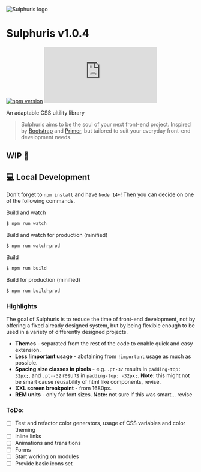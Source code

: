 ![Sulphuris logo](https://avatars.githubusercontent.com/u/83950228)

# Sulphuris v1.0.4
[![npm version](https://img.shields.io/npm/v/sulphuris)](https://www.npmjs.com/package/sulphuris)
[![CSS gzip size](https://img.badgesize.io/sulphuris/sulphuris/main/dist/css/sulphuris.min.css?compression=gzip&label=CSS%20gzip%20size)](https://github.com/sulphuris/sulphuris/blob/main/dist/css/sulphuris.min.css)

An adaptable CSS ultility library

> Sulphuris aims to be the soul of your next front-end project. Inspired by [Bootstrap](https://github.com/twbs/bootstrap) and [Primer](https://github.com/primer/css), but tailored to suit your everyday front-end development needs.

## WIP 🚧

## 💻 Local Development

Don't forget to `npm install` and have `Node 14+`! Then you can decide on one of the following commands.

Build and watch

```bash
$ npm run watch
```

Build and watch for production (minified)

```bash
$ npm run watch-prod
```

Build

```bash
$ npm run build
```

Build for production (minified)

```bash
$ npm run build-prod
```


### Highlights

The goal of Sulphuris is to reduce the time of front-end development, not by offering a fixed already designed system, but by being flexible enough to be used in a variety of differently designed projects.

* **Themes** - separated from the rest of the code to enable quick and easy extension.
* **Less !important usage** - abstaining from `!important` usage as much as possible.
* **Spacing size classes in pixels** - e.g. `.pt-32` results in `padding-top: 32px;`, and `.pt--32` results in `padding-top: -32px;`. **Note:** this might not be smart cause reusability of html like components, revise.
* **XXL screen breakpoint** -  from 1680px.
* **REM units** - only for font sizes. **Note:** not sure if this was smart... revise

### ToDo:
* [ ] Test and refactor color generators, usage of CSS variables and color theming
* [ ] Inline links
* [ ] Animations and transitions
* [ ] Forms
* [ ] Start working on modules
* [ ] Provide basic icons set
